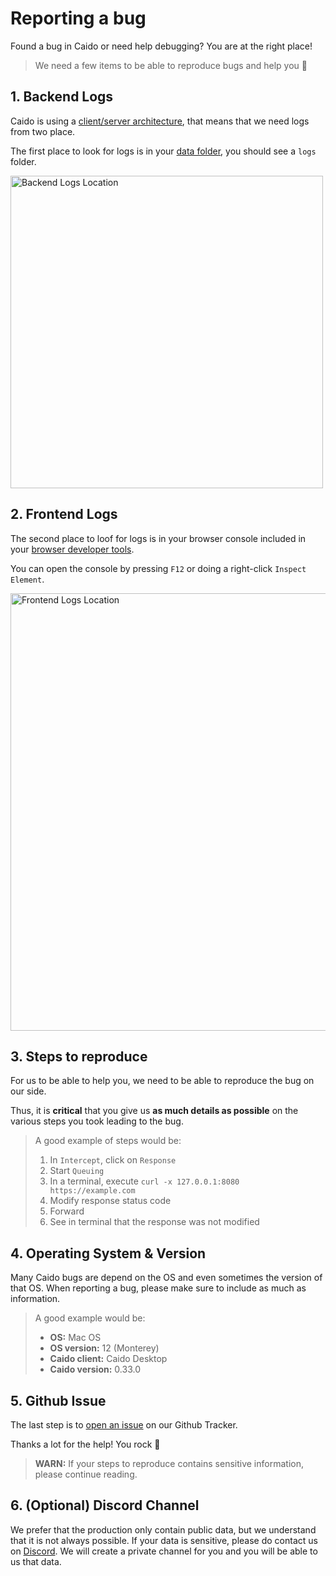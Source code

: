 # Reporting a bug

Found a bug in Caido or need help debugging? You are at the right place!

> We need a few items to be able to reproduce bugs and help you 🙂

## 1. Backend Logs

Caido is using a [client/server architecture](/internals/instances.md), that means that we need logs from two place.

The first place to look for logs is in your [data folder](/configuration/data_location.md), you should see a `logs` folder.

<img width="500" alt="Backend Logs Location" src="/_images/backend_logs.png" center/>

## 2. Frontend Logs

The second place to loof for logs is in your browser console included in your [browser developer tools](https://developer.mozilla.org/en-US/docs/Learn/Common_questions/Tools_and_setup/What_are_browser_developer_tools).

You can open the console by pressing `F12` or doing a right-click `Inspect Element`.

<img width="700" alt="Frontend Logs Location" src="/_images/frontend_logs.png" center/>

## 3. Steps to reproduce

For us to be able to help you, we need to be able to reproduce the bug on our side.

Thus, it is **critical** that you give us **as much details as possible** on the various steps you took leading to the bug.

> A good example of steps would be:
>
> 1. In `Intercept`, click on `Response`
> 2. Start `Queuing`
> 3. In a terminal, execute `curl -x 127.0.0.1:8080 https://example.com`
> 4. Modify response status code
> 5. Forward
> 6. See in terminal that the response was not modified

## 4. Operating System & Version

Many Caido bugs are depend on the OS and even sometimes the version of that OS.
When reporting a bug, please make sure to include as much as information.

> A good example would be:
>
> - **OS:** Mac OS
> - **OS version:** 12 (Monterey)
> - **Caido client:** Caido Desktop
> - **Caido version:** 0.33.0

## 5. Github Issue

The last step is to [open an issue](https://github.com/caido/caido/issues/new?assignees=&labels=&projects=&template=bug.md&title=) on our Github Tracker.

Thanks a lot for the help! You rock 🤘

> **WARN:** If your steps to reproduce contains sensitive information, please continue reading.

## 6. (Optional) Discord Channel

We prefer that the production only contain public data, but we understand that it is not always possible.
If your data is sensitive, please do contact us on [Discord](https://links.caido.io/www-discord).
We will create a private channel for you and you will be able to us that data.
